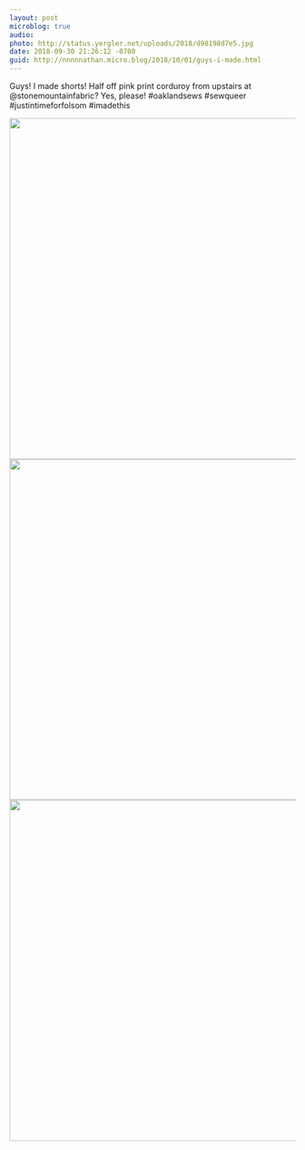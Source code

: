 ```yaml
---
layout: post
microblog: true
audio: 
photo: http://status.yergler.net/uploads/2018/d98198d7e5.jpg
date: 2018-09-30 21:26:12 -0700
guid: http://nnnnnathan.micro.blog/2018/10/01/guys-i-made.html
---
```

Guys! I made shorts! Half off pink print corduroy from upstairs at @stonemountainfabric? Yes, please! #oaklandsews #sewqueer #justintimeforfolsom #imadethis

<img src="http://status.yergler.net/uploads/2018/3c6b2d8e7e.jpg" width="600" height="600" /><img src="http://status.yergler.net/uploads/2018/9c89e2fa7a.jpg" width="600" height="599" /><img src="http://status.yergler.net/uploads/2018/d98198d7e5.jpg" width="600" height="600" />

